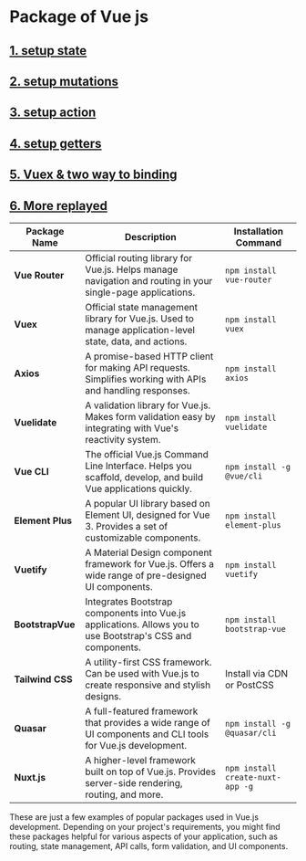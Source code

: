 # Package of Vue js

## [1. setup state](https://github.com/Tahsin000/TalkHub-ChatApp/tree/b448d880c39e07e9f3bd786f9d9a7a94fdddcd91)

## [2. setup mutations](https://github.com/Tahsin000/TalkHub-ChatApp/tree/bdd4c60ec62aabd9a014aa230e18e094731dafa8)

## [3. setup action](https://github.com/Tahsin000/TalkHub-ChatApp/tree/bb25f29d22f7c2e07b42929e50aa99346251e031)

## [4. setup getters](https://github.com/Tahsin000/TalkHub-ChatApp/tree/bae8f2ee2b0bd9de30d861918d408eef826eda7d)

## [5. Vuex & two way to binding]()

## [6. More replayed]()

| Package Name     | Description                                                                                                  | Installation Command             |
| ---------------- | ------------------------------------------------------------------------------------------------------------ | -------------------------------- |
| **Vue Router**   | Official routing library for Vue.js. Helps manage navigation and routing in your single-page applications.   | `npm install vue-router`         |
| **Vuex**         | Official state management library for Vue.js. Used to manage application-level state, data, and actions.     | `npm install vuex`               |
| **Axios**        | A promise-based HTTP client for making API requests. Simplifies working with APIs and handling responses.    | `npm install axios`              |
| **Vuelidate**    | A validation library for Vue.js. Makes form validation easy by integrating with Vue's reactivity system.     | `npm install vuelidate`          |
| **Vue CLI**      | The official Vue.js Command Line Interface. Helps you scaffold, develop, and build Vue applications quickly. | `npm install -g @vue/cli`        |
| **Element Plus** | A popular UI library based on Element UI, designed for Vue 3. Provides a set of customizable components.     | `npm install element-plus`       |
| **Vuetify**      | A Material Design component framework for Vue.js. Offers a wide range of pre-designed UI components.         | `npm install vuetify`            |
| **BootstrapVue** | Integrates Bootstrap components into Vue.js applications. Allows you to use Bootstrap's CSS and components.  | `npm install bootstrap-vue`      |
| **Tailwind CSS** | A utility-first CSS framework. Can be used with Vue.js to create responsive and stylish designs.             | Install via CDN or PostCSS       |
| **Quasar**       | A full-featured framework that provides a wide range of UI components and CLI tools for Vue.js development.  | `npm install -g @quasar/cli`     |
| **Nuxt.js**      | A higher-level framework built on top of Vue.js. Provides server-side rendering, routing, and more.          | `npm install create-nuxt-app -g` |

These are just a few examples of popular packages used in Vue.js development. Depending on your project's requirements, you might find these packages helpful for various aspects of your application, such as routing, state management, API calls, form validation, and UI components.
